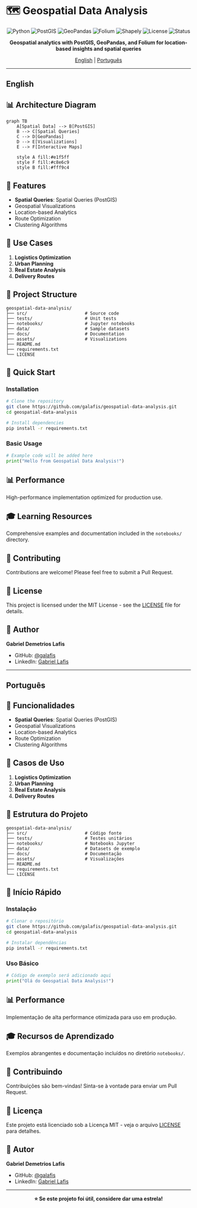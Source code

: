 # 🗺️ Geospatial Data Analysis

<div align="center">

![Python](https://img.shields.io/badge/Python-blue)
![PostGIS](https://img.shields.io/badge/PostGIS-blue)
![GeoPandas](https://img.shields.io/badge/GeoPandas-blue)
![Folium](https://img.shields.io/badge/Folium-blue)
![Shapely](https://img.shields.io/badge/Shapely-blue)
![License](https://img.shields.io/badge/license-MIT-green.svg)
![Status](https://img.shields.io/badge/status-active-success.svg)

**Geospatial analytics with PostGIS, GeoPandas, and Folium for location-based insights and spatial queries**

[English](#english) | [Português](#português)

</div>

---

## English

## 📊 Architecture Diagram

```mermaid
graph TB
    A[Spatial Data] --> B[PostGIS]
    B --> C[Spatial Queries]
    C --> D[GeoPandas]
    D --> E[Visualizations]
    E --> F[Interactive Maps]
    
    style A fill:#e1f5ff
    style F fill:#c8e6c9
    style B fill:#fff9c4
```


## 🎯 Features

- **Spatial Queries**: Spatial Queries (PostGIS)
- Geospatial Visualizations
- Location-based Analytics
- Route Optimization
- Clustering Algorithms

## 🚀 Use Cases

1. **Logistics Optimization**
2. **Urban Planning**
3. **Real Estate Analysis**
4. **Delivery Routes**

## 📁 Project Structure

```
geospatial-data-analysis/
├── src/                      # Source code
├── tests/                    # Unit tests
├── notebooks/                # Jupyter notebooks
├── data/                     # Sample datasets
├── docs/                     # Documentation
├── assets/                   # Visualizations
├── README.md
├── requirements.txt
└── LICENSE
```

## 🚀 Quick Start

### Installation

```bash
# Clone the repository
git clone https://github.com/galafis/geospatial-data-analysis.git
cd geospatial-data-analysis

# Install dependencies
pip install -r requirements.txt
```

### Basic Usage

```python
# Example code will be added here
print("Hello from Geospatial Data Analysis!")
```

## 📊 Performance

High-performance implementation optimized for production use.

## 🎓 Learning Resources

Comprehensive examples and documentation included in the `notebooks/` directory.

## 🤝 Contributing

Contributions are welcome! Please feel free to submit a Pull Request.

## 📄 License

This project is licensed under the MIT License - see the [LICENSE](LICENSE) file for details.

## 👤 Author

**Gabriel Demetrios Lafis**

- GitHub: [@galafis](https://github.com/galafis)
- LinkedIn: [Gabriel Lafis](https://linkedin.com/in/gabriellafis)

---

## Português

## 🎯 Funcionalidades

- **Spatial Queries**: Spatial Queries (PostGIS)
- Geospatial Visualizations
- Location-based Analytics
- Route Optimization
- Clustering Algorithms

## 🚀 Casos de Uso

1. **Logistics Optimization**
2. **Urban Planning**
3. **Real Estate Analysis**
4. **Delivery Routes**

## 📁 Estrutura do Projeto

```
geospatial-data-analysis/
├── src/                      # Código fonte
├── tests/                    # Testes unitários
├── notebooks/                # Notebooks Jupyter
├── data/                     # Datasets de exemplo
├── docs/                     # Documentação
├── assets/                   # Visualizações
├── README.md
├── requirements.txt
└── LICENSE
```

## 🚀 Início Rápido

### Instalação

```bash
# Clonar o repositório
git clone https://github.com/galafis/geospatial-data-analysis.git
cd geospatial-data-analysis

# Instalar dependências
pip install -r requirements.txt
```

### Uso Básico

```python
# Código de exemplo será adicionado aqui
print("Olá do Geospatial Data Analysis!")
```

## 📊 Performance

Implementação de alta performance otimizada para uso em produção.

## 🎓 Recursos de Aprendizado

Exemplos abrangentes e documentação incluídos no diretório `notebooks/`.

## 🤝 Contribuindo

Contribuições são bem-vindas! Sinta-se à vontade para enviar um Pull Request.

## 📄 Licença

Este projeto está licenciado sob a Licença MIT - veja o arquivo [LICENSE](LICENSE) para detalhes.

## 👤 Autor

**Gabriel Demetrios Lafis**

- GitHub: [@galafis](https://github.com/galafis)
- LinkedIn: [Gabriel Lafis](https://linkedin.com/in/gabriellafis)

---

<div align="center">

**⭐ Se este projeto foi útil, considere dar uma estrela!**

</div>